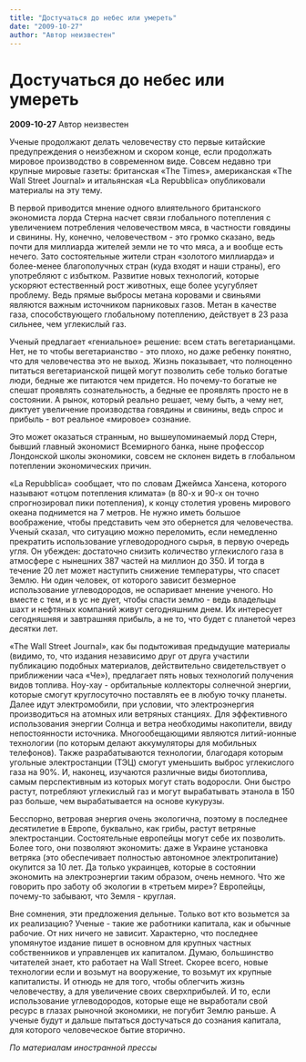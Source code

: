 ```yaml
---
title: "Достучаться до небес или умереть"
date: "2009-10-27"
author: "Автор неизвестен"
---
```


# Достучаться до небес или умереть

**2009-10-27** Автор неизвестен

Ученые продолжают делать человечеству сто первые китайские предупреждения о неизбежном и скором конце, если продолжать мировое производство в современном виде. Совсем недавно три крупные мировые газеты: британская «The Times», американская «The Wall Street Journal» и итальянская «La Repubblica» опубликовали материалы на эту тему.

В первой приводится мнение одного влиятельного британского экономиста лорда Стерна насчет связи глобального потепления с увеличением потребления человечеством мяса, в частности говядины и свинины. Ну, конечно, человечеством - это громко сказано, ведь почти для миллиарда жителей земли не то что мяса, а и вообще есть нечего. Зато состоятельные жители стран «золотого миллиарда» и более-менее благополучных стран (куда входят и наши страны), его употребляют с избытком. Развитие новых технологий, которые ускоряют естественный рост животных, еще более усугубляет проблему. Ведь прямые выбросы метана коровами и свиньями являются важным источником парниковых газов. Метан в качестве газа, способствующего глобальному потеплению, действует в 23 раза сильнее, чем углекислый газ.

Ученый предлагает «гениальное» решение: всем стать вегетарианцами. Нет, не то чтобы вегетарианство - это плохо, но даже ребенку понятно, что для человечества это не выход. Жизнь показывает, что полноценно питаться вегетарианской пищей могут позволить себе только богатые люди, бедные же питаются чем придется. Но почему-то богатые не спешат проявлять сознательность, а бедные ее проявлять просто не в состоянии. А рынок, который реально решает, чему быть, а чему нет, диктует увеличение производства говядины и свинины, ведь спрос и прибыль - вот реальное «мировое» сознание.

Это может оказаться странным, но вышеупоминаемый лорд Стерн, бывший главный экономист Всемирного банка, ныне профессор Лондонской школы экономики, совсем не склонен видеть в глобальном потеплении экономических причин.

«La Repubblica» сообщает, что по словам Джеймса Хансена, которого называют «отцом потепления климата» (в 80-х и 90-х он точно спрогнозировал пики потепления), к концу столетия уровень мирового океана поднимется на 7 метров. Не нужно иметь большое воображение, чтобы представить чем это обернется для человечества. Ученый сказал, что ситуацию можно переломить, если немедленно прекратить использование углеводородного сырья, в первую очередь угля. Он убежден: достаточно снизить количество углекислого газа в атмосфере с нынешних 387 частей на миллион до 350. И тогда в течение 20 лет может наступить снижение температуры, что спасет Землю. Ни один человек, от которого зависит безмерное использование углеводородов, не оспаривает мнение ученого. Но вместе с тем, и в ус не дует, чтобы спасти землю - ведь владельцы шахт и нефтяных компаний живут сегодняшним днем. Их интересует сегодняшняя и завтрашняя прибыль, а не то, что будет с планетой через десятки лет.

«The Wall Street Journal», как бы подытоживая предыдущие материалы (видимо, то, что издания независимо друг от друга участили публикацию подобных материалов, действительно свидетельствует о приближении часа «Че»), предлагает пять новых технологий получения видов топлива. Ноу-хау - орбитальные коллекторы солнечной энергии, которые смогут круглосуточно поставлять ее в любую точку планеты. Далее идут электромобили, при условии, что электроэнергия производиться на атомных или ветряных станциях. Для эффективного использования энергии Солнца и ветра необходимы накопители, ввиду непостоянности источника. Многообещающими являются литий-ионные технологии (по которым делают аккумуляторы для мобильных телефонов). Также разрабатываются технологии, благодаря которым угольные электростанции (ТЭЦ) смогут уменьшить выброс углекислого газа на 90%. И, наконец, изучаются различные виды биотоплива, самым перспективным из которых могут стать водоросли. Они быстро растут, потребляют углекислый газ и могут вырабатывать этанола в 150 раз больше, чем вырабатывается на основе кукурузы.

Бесспорно, ветровая энергия очень экологична, поэтому в последнее десятилетие в Европе, буквально, как грибы, растут ветряные электростанции. Состоятельные европейцы могут себе их позволить. Более того, они позволяют экономить: даже в Украине установка ветряка (это обеспечивает полностью автономное электропитание) окупится за 10 лет. Да только украинцев, которые в состоянии экономить на электроэнергии таким образом, очень немного. Что же говорить про заботу об экологии в «третьем мире»? Европейцы, почему-то забывают, что Земля - круглая.

Вне сомнения, эти предложения дельные. Только вот кто возьмется за их реализацию? Ученые - такие же работники капитала, как и обычные рабочие. От них ничего не зависит. Характерно, что последнее упомянутое издание пишет в основном для крупных частных собственников и управленцев их капиталом. Думаю, большинство читателей знает, кто работает на Wall Street. Скорее всего, новые технологии если и возьмут на вооружение, то возьмут их крупные капиталисты. И отнюдь не для того, чтобы облегчить жизнь человечеству, а для увеличение своих сверхприбылей. И то, если использование углеводородов, которые еще не выработали свой ресурс в глазах рыночной экономики, не погубит Землю раньше. А ученые будут и дальше пытаться достучаться до сознания капитала, для которого человеческое бытие вторично.

*По материалам иностранной прессы*